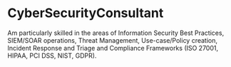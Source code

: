# CyberSecurityConsultant
Am particularly skilled in the areas of Information Security Best Practices, SIEM/SOAR operations, Threat Management, Use-case/Policy creation, Incident Response and Triage and Compliance Frameworks (ISO 27001, HIPAA, PCI DSS, NIST, GDPR).
